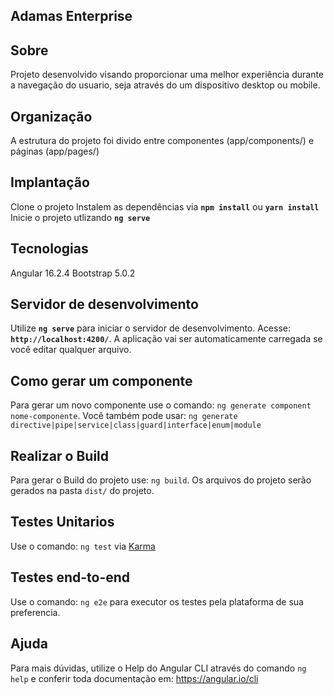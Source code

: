 <h2>Adamas Enterprise</h2>

## Sobre
Projeto desenvolvido visando proporcionar uma melhor experiência durante a navegação do usuario, seja através do um dispositivo desktop ou mobile.

## Organização
A estrutura do projeto foi divido entre componentes (app/components/) e páginas (app/pages/)

## Implantação
Clone o projeto
Instalem as dependências via <b>`npm install`</b> ou <b>`yarn install`</b>
Inicie o projeto utlizando <b>`ng serve`</b>

## Tecnologias
Angular 16.2.4
Bootstrap 5.0.2

## Servidor de desenvolvimento
Utilize <b>`ng serve`</b> para iniciar o servidor de desenvolvimento. Acesse: <b> `http://localhost:4200/`</b>. A aplicação vai ser automaticamente carregada se você editar qualquer arquivo.

## Como gerar um componente
Para gerar um novo componente use o comando: `ng generate component nome-componente`. Você também pode usar: `ng generate directive|pipe|service|class|guard|interface|enum|module`


## Realizar o Build
Para gerar o Build do projeto use: `ng build`. Os arquivos do projeto serão gerados na pasta `dist/` do projeto.

## Testes Unitarios
Use o comando: `ng test` via [Karma](https://karma-runner.github.io)

## Testes end-to-end
Use o comando: `ng e2e` para executor os testes pela plataforma de sua preferencia.

## Ajuda
Para mais dúvidas, utilize o Help do Angular CLI através do comando `ng help` e conferir toda documentação em: https://angular.io/cli
